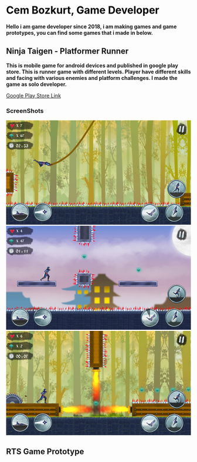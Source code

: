 <h1 style = "color:#000000"> <b> Cem Bozkurt, Game Developer </b> </h1>

<p> <b> Hello i am game developer since 2018, i am making games and game prototypes, you can find some games that i made in below. </b> </p>

## Ninja Taigen - Platformer Runner

<p > <b> This is mobile game for android devices and published in google play store. This is runner game with different levels. Player have different skills and facing with various enemies and platform challenges. I made the game as solo developer.</b> </p>
<a href = "https://play.google.com/store/apps/details?id=com.DomatisGames.NinjaTaigen">Google Play Store Link </a>


### ScreenShots

<img src = "Images/ninja_ss1.png">
<img src = "Images/ninja_ss2.png">
<img src = "Images/ninja_ss3.png">

## RTS Game Prototype



